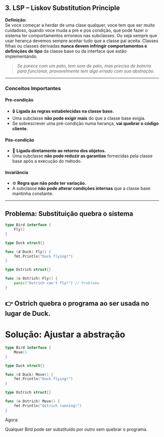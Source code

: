 ## 3. LSP – Liskov Substitution Principle

**Definição:**  
Se voce começar a herdar de uma clase qualquer, voce tem que ser muito cuidadoso, quando voce muda a pre e pos condição, que pode fazer o sistema ter comportamentos erroneos nas subclasses. Ou seja sempre que usar herança devemos sempre aceitar tudo que a classe pai aceita.
Classes filhas ou classes derivadas **nunca devem infringir comportamentos e definições de tipo** da classe base ou da interface que estão implementando.

> _Se parece com um pato, tem som de pato, mas precisa de bateria para funcionar, provavelmente tem algo errado com sua abstração._

---

### Conceitos Importantes

#### Pre-condição
- 🔒 **Ligada às regras estabelecidas na classe base.**
- Uma subclasse **não pode exigir mais** do que a classe base exigia.
- Se sobrescrever uma pré-condição numa herança, **vai quebrar o código cliente.**

#### Pós-condição
- 🎯 **Ligada diretamente ao retorno dos objetos.**
- Uma subclasse **não pode reduzir as garantias** fornecidas pela classe base após a execução do método.

#### Invariância
- ⚙️ **Regra que não pode ter variação.**
- A subclasse **não pode alterar condições internas** que a classe base mantinha constante.

---

## Problema: Substituição quebra o sistema

```go
type Bird interface {
    Fly()
}

type Duck struct{}

func (d Duck) Fly() {
    fmt.Println("Duck flying!")
}

type Ostrich struct{}

func (o Ostrich) Fly() {
    panic("Ostrich can't fly!") // Problema
}
```

## 👉 Ostrich quebra o programa ao ser usada no lugar de Duck.

# Solução: Ajustar a abstração

```go
type Bird interface {
    Move()
}

type Duck struct{}

func (d Duck) Move() {
    fmt.Println("Duck flying!")
}

type Ostrich struct{}

func (o Ostrich) Move() {
    fmt.Println("Ostrich running!")
}
````
 Agora:

Qualquer Bird pode ser substituído por outro sem quebrar o programa.